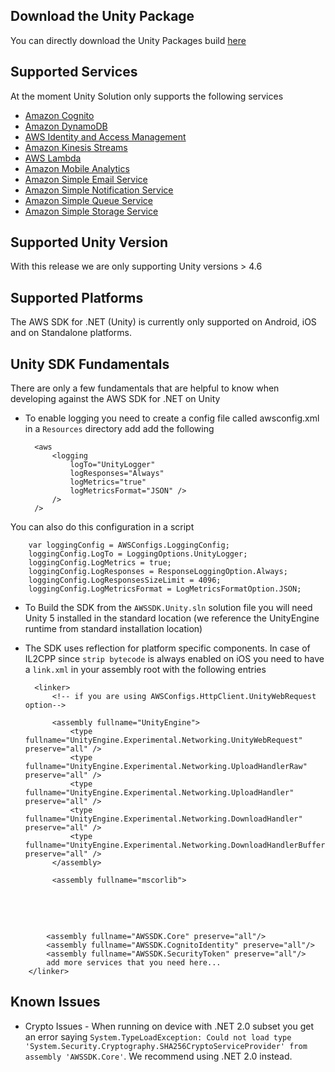 ## Download the Unity Package

You can directly download the Unity Packages build [here](https://s3.amazonaws.com/aws-unity-sdk/latest/aws-unity-sdk-v3-preview.zip)

## Supported Services

At the moment Unity Solution only supports the following services

* [Amazon Cognito](http://aws.amazon.com/cognito/)
* [Amazon DynamoDB](http://aws.amazon.com/dynamodb/)
* [AWS Identity and Access Management ](http://aws.amazon.com/)
* [Amazon Kinesis Streams](https://aws.amazon.com/kinesis/streams/)
* [AWS Lambda](https://aws.amazon.com/lambda/)
* [Amazon Mobile Analytics](http://aws.amazon.com/mobileanalytics/)
* [Amazon Simple Email Service](https://aws.amazon.com/ses/)
* [Amazon Simple Notification Service](http://aws.amazon.com/sns/)
* [Amazon Simple Queue Service](https://aws.amazon.com/sqs/)
* [Amazon Simple Storage Service](http://aws.amazon.com/s3/)

## Supported Unity Version

With this release we are only supporting Unity versions > 4.6

## Supported Platforms

The AWS SDK for .NET (Unity) is currently only supported on Android, iOS and on Standalone platforms.

## Unity SDK Fundamentals

There are only a few fundamentals that are helpful to know when developing against the AWS SDK for .NET on Unity

* To enable logging you need to create a config file called awsconfig.xml in a `Resources` directory add add the following

		<aws 
			<logging
	    		logTo="UnityLogger"
	    		logResponses="Always"
	    		logMetrics="true"
	    		logMetricsFormat="JSON" />
			/>
		/>
	
You can also do this configuration in a script

		var loggingConfig = AWSConfigs.LoggingConfig;
	    loggingConfig.LogTo = LoggingOptions.UnityLogger;
	    loggingConfig.LogMetrics = true;
	    loggingConfig.LogResponses = ResponseLoggingOption.Always;
	    loggingConfig.LogResponsesSizeLimit = 4096;
	    loggingConfig.LogMetricsFormat = LogMetricsFormatOption.JSON;


* To Build the SDK from the `AWSSDK.Unity.sln` solution file you will need Unity 5 installed in the standard location (we reference the UnityEngine runtime from standard installation location)
* The SDK uses reflection for platform specific components. In case of IL2CPP since `strip bytecode` is always enabled on iOS you need to have a `link.xml` in your assembly root with the following entries


		<linker>
			<!-- if you are using AWSConfigs.HttpClient.UnityWebRequest option-->

			<assembly fullname="UnityEngine">
				<type fullname="UnityEngine.Experimental.Networking.UnityWebRequest" preserve="all" />
				<type fullname="UnityEngine.Experimental.Networking.UploadHandlerRaw" preserve="all" />
				<type fullname="UnityEngine.Experimental.Networking.UploadHandler" preserve="all" />
				<type fullname="UnityEngine.Experimental.Networking.DownloadHandler" preserve="all" />
				<type fullname="UnityEngine.Experimental.Networking.DownloadHandlerBuffer" preserve="all" />
			</assembly>
			
			<assembly fullname="mscorlib">
        		<namespace fullname="System.Security.Cryptography" preserve="all"/>
    		</assembly>

    		<assembly fullname="System">
        		<namespace fullname="System.Security.Cryptography" preserve="all"/>
    		</assembly>

       		<assembly fullname="AWSSDK.Core" preserve="all"/>
	   		<assembly fullname="AWSSDK.CognitoIdentity" preserve="all"/>
	   		<assembly fullname="AWSSDK.SecurityToken" preserve="all"/>
			add more services that you need here... 
		</linker>


## Known Issues

* Crypto Issues - When running on device with .NET 2.0 subset you get an error saying `System.TypeLoadException: Could not load type 'System.Security.Cryptography.SHA256CryptoServiceProvider' from assembly 'AWSSDK.Core'`. We recommend using .NET 2.0 instead.
